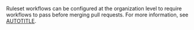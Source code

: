 Ruleset workflows can be configured at the organization level to require workflows to pass before merging pull requests. For more information, see [AUTOTITLE](/organizations/managing-organization-settings/creating-rulesets-for-repositories-in-your-organization).
